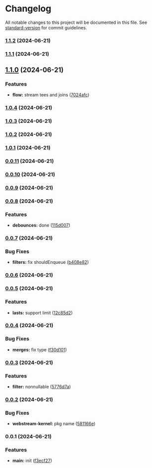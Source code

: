 # Changelog

All notable changes to this project will be documented in this file. See [standard-version](https://github.com/conventional-changelog/standard-version) for commit guidelines.

### [1.1.2](https://github.com/snomiao/webstream-kernel/compare/v1.1.1...v1.1.2) (2024-06-21)

### [1.1.1](https://github.com/snomiao/webstream-kernel/compare/v1.1.0...v1.1.1) (2024-06-21)

## [1.1.0](https://github.com/snomiao/webstream-kernel/compare/v1.0.4...v1.1.0) (2024-06-21)


### Features

* **flow:** stream tees and joins ([7024afc](https://github.com/snomiao/webstream-kernel/commit/7024afca13e9b9be786c2d8286d93c9d58860cbe))

### [1.0.4](https://github.com/snomiao/webstream-kernel/compare/v1.0.3...v1.0.4) (2024-06-21)

### [1.0.3](https://github.com/snomiao/webstream-kernel/compare/v1.0.2...v1.0.3) (2024-06-21)

### [1.0.2](https://github.com/snomiao/webstream-kernel/compare/v1.0.1...v1.0.2) (2024-06-21)

### [1.0.1](https://github.com/snomiao/webstream-kernel/compare/v0.0.11...v1.0.1) (2024-06-21)

### [0.0.11](https://github.com/snomiao/webstream-kernel/compare/v0.0.10...v0.0.11) (2024-06-21)

### [0.0.10](https://github.com/snomiao/webstream-kernel/compare/v0.0.9...v0.0.10) (2024-06-21)

### [0.0.9](https://github.com/snomiao/webstream-kernel/compare/v0.0.8...v0.0.9) (2024-06-21)

### [0.0.8](https://github.com/snomiao/webstream-kernel/compare/v0.0.7...v0.0.8) (2024-06-21)


### Features

* **debounces:** done ([115d007](https://github.com/snomiao/webstream-kernel/commit/115d007a47383c1389b509245528d9334cf75f8f))

### [0.0.7](https://github.com/snomiao/webstream-kernel/compare/v0.0.6...v0.0.7) (2024-06-21)


### Bug Fixes

* **filters:** fix shouldEnqueue ([b408e82](https://github.com/snomiao/webstream-kernel/commit/b408e82c4c23055cc7e5673c022a4166b5c3f3cf))

### [0.0.6](https://github.com/snomiao/webstream-kernel/compare/v0.0.5...v0.0.6) (2024-06-21)

### [0.0.5](https://github.com/snomiao/webstream-kernel/compare/v0.0.4...v0.0.5) (2024-06-21)


### Features

* **lasts:** support limit ([12c85d2](https://github.com/snomiao/webstream-kernel/commit/12c85d2966759cd5a3b68a02986bbb0e04282353))

### [0.0.4](https://github.com/snomiao/webstream-kernel/compare/v0.0.3...v0.0.4) (2024-06-21)


### Bug Fixes

* **merges:** fix type ([f30d101](https://github.com/snomiao/webstream-kernel/commit/f30d10139d03c3fe4c9993d1d8d6ea73f3bda35b))

### [0.0.3](https://github.com/snomiao/webstream-kernel/compare/v0.0.2...v0.0.3) (2024-06-21)


### Features

* **filter:** nonnullable ([5776d7a](https://github.com/snomiao/webstream-kernel/commit/5776d7a6cd23fb9a1b8af819ea4589e97030066a))

### [0.0.2](https://github.com/snomiao/webstream-kernel/compare/v0.0.1...v0.0.2) (2024-06-21)


### Bug Fixes

* **webstream-kernel:** pkg name ([581166e](https://github.com/snomiao/webstream-kernel/commit/581166eae797942b39cb1bd57458ba3d4a7f5676))

### 0.0.1 (2024-06-21)


### Features

* **main:** init ([f3ecf27](https://github.com/snomiao/webstream-kernel/commit/f3ecf27b1cea74ae85074e36ccc675e94ad57c93))
